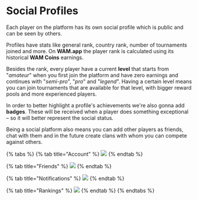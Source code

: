 # Social Profiles

Each player on the platform has its own social profile which is public and can be seen by others.

Profiles have stats like general rank, country rank, number of tournaments joined and more. On **WAM.app** the player rank is calculated using its historical **WAM Coins** earnings.

Besides the rank, every player have a current **level** that starts from "_amateur_" when you first join the platform and have zero earnings and continues with "_semi-pro_", "_pro_" and "_legend_". Having a certain level means you can join tournaments that are available for that level, with bigger reward pools and more experienced players.

In order to better highlight a profile's achievements we're also gonna add **badges**. These will be received when a player does something exceptional – so it will better represent the social status.

Being a social platform also means you can add other players as friends, chat with them and in the future create clans with whom you can compete against others.

{% tabs %}
{% tab title="Account" %}
![](../.gitbook/assets/wam\_appintro\_account.jpg)
{% endtab %}

{% tab title="Friends" %}
![](<../.gitbook/assets/wam\_appintro\_friends (1).jpg>)
{% endtab %}

{% tab title="Notifications" %}
![](../.gitbook/assets/wam\_appintro\_notifications.jpg)
{% endtab %}

{% tab title="Rankings" %}
![](../.gitbook/assets/wam\_appintro\_rankings.jpg)
{% endtab %}
{% endtabs %}
